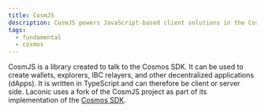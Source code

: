 ```yaml
---
title: CosmJS
description: CosmJS powers JavaScript-based client solutions in the Cosmos ecosystem, ranging from browser-based Web apps and explorers to server-side clients (ie. faucets or scrapers) and beyond.
tags:
  - fundamental
  - cosmos
---
```


CosmJS is a library created to talk to the Cosmos SDK. It can be used to create wallets, explorers, IBC relayers, and other decentralized applications (dApps). It is written in TypeScript and can therefore be client or server side. Laconic uses a fork of the CosmJS project as part of its implementation of the [Cosmos SDK](https://v1.cosmos.network/sdk).
